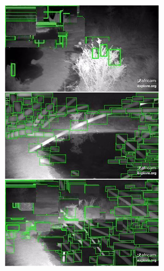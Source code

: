 ![20200805-232143-235148](in/20200805/20200805-232143-235148_0_.jpg)
![20200805-235153-000003](in/20200805/20200805-235153-000003_0_.jpg)
![20200806-000008-003013](in/20200806/20200806-000008-003013_0_.jpg)
